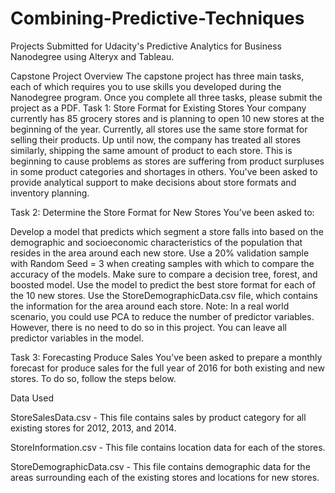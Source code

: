 # Combining-Predictive-Techniques
Projects Submitted for Udacity's Predictive Analytics for Business Nanodegree using Alteryx and Tableau.

Capstone Project Overview
The capstone project has three main tasks, each of which requires you to use skills you developed during the Nanodegree program. Once you complete all three tasks, please submit the project as a PDF.
Task 1: Store Format for Existing Stores
Your company currently has 85 grocery stores and is planning to open 10 new stores at the beginning of the year. Currently, all stores use the same store format for selling their products. Up until now, the company has treated all stores similarly, shipping the same amount of product to each store. This is beginning to cause problems as stores are suffering from product surpluses in some product categories and shortages in others. You've been asked to provide analytical support to make decisions about store formats and inventory planning.

Task 2: Determine the Store Format for New Stores
You’ve been asked to:

Develop a model that predicts which segment a store falls into based on the demographic and socioeconomic characteristics of the population that resides in the area around each new store.
Use a 20% validation sample with Random Seed = 3 when creating samples with which to compare the accuracy of the models. Make sure to compare a decision tree, forest, and boosted model.
Use the model to predict the best store format for each of the 10 new stores.
Use the StoreDemographicData.csv file, which contains the information for the area around each store.
Note: In a real world scenario, you could use PCA to reduce the number of predictor variables. However, there is no need to do so in this project. You can leave all predictor variables in the model.


Task 3: Forecasting Produce Sales
You’ve been asked to prepare a monthly forecast for produce sales for the full year of 2016 for both existing and new stores. To do so, follow the steps below.

Data Used 

StoreSalesData.csv - This file contains sales by product category for all existing stores for 2012, 2013, and 2014.

StoreInformation.csv - This file contains location data for each of the stores.

StoreDemographicData.csv - This file contains demographic data for the areas surrounding each of the existing stores and locations for new stores.
